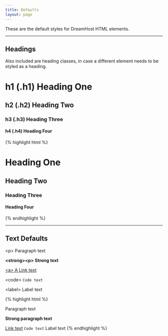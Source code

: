 ```yaml
---
title: Defaults
layout: page
---
```


<p class="t-4">These are the default styles for DreamHost HTML elements.</p>

<hr />

<h2 class="m-bottom-1">Headings</h2>
<p class="m-bottom-7">Also included are heading classes, in case a different element needs to be styled as a heading.</p>

<div>
	<h1>h1 (.h1) Heading One</h1>
	<h2>h2 (.h2) Heading Two</h2>
	<h3>h3 (.h3) Heading Three</h3>
	<h4>h4 (.h4) Heading Four</h4>
</div>

{% highlight html %}
<h1>Heading One</h1>
<h2>Heading Two</h2>
<h3>Heading Three</h3>
<h4>Heading Four</h4>
{% endhighlight %}

<hr />

## Text Defaults

<div>
	<p>&lt;p&gt; Paragraph text</p>
	<p><strong>&lt;strong&gt;&lt;p&gt; Strong text</strong></p>
	<p><a href="#">&lt;a&gt; A Link text</a></p>
	<p>&lt;code&gt; <code>Code text</code></p>
</div>
<div>
	<p>&lt;label&gt; <label>Label text</label></p>
</div>

{% highlight html %}
<p>Paragraph text</p>
<p><strong>Strong paragraph text</strong></p>
<a href="#">Link text</a>
<code>Code text</code>
<label>Label text</label>
{% endhighlight %}

